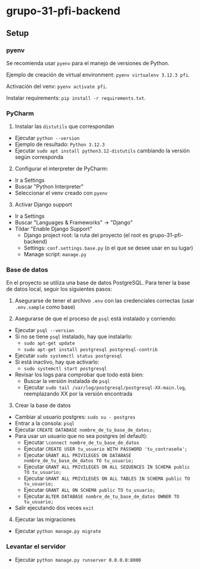 # grupo-31-pfi-backend


## Setup

### pyenv

Se recomienda usar `pyenv` para el manejo de versiones de Python.

Ejemplo de creación de virtual environment: `pyenv virtualenv 3.12.3 pfi`.

Activación del venv: `pyenv activate pfi`.

Instalar requirements: `pip install -r requirements.txt`.

### PyCharm

1. Instalar las `distutils` que correspondan
* Ejecutar `python --version`
* Ejemplo de resultado: `Python 3.12.3`
* Ejecutar `sudo apt install python3.12-distutils` cambiando la versión según corresponda

2. Configurar el interpreter de PyCharm:
* Ir a Settings
* Buscar "Python Interpreter"
* Seleccionar el venv creado con `pyenv`

3. Activar Django support
* Ir a Settings
* Buscar "Languages & Frameworks" -> "Django"
* Tildar "Enable Django Support"
  * Django project root: la ruta del proyecto (el root es grupo-31-pfi-backend)
  * Settings: `conf.settings.base.py` (o el que se desee usar en su lugar)
  * Manage script: `manage.py`

### Base de datos

En el proyecto se utiliza una base de datos PostgreSQL. Para tener la base de datos local, seguir los siguientes pasos:

1. Asegurarse de tener el archivo `.env` con las credenciales correctas (usar `.env.sample` como base)

2. Asegurarse de que el proceso de `psql` está instalado y corriendo:
* Ejecutar `psql --version`
* Si no se tiene `psql` instalado, hay que instalarlo:
  * `sudo apt-get update`
  * `sudo apt-get install postgresql postgresql-contrib`
* Ejecutar `sudo systemctl status postgresql`
* Si está inactivo, hay que activarlo:
  * `sudo systemctl start postgresql`
* Revisar los logs para comprobar que todo está bien:
  * Buscar la versión instalada de `psql`
  * Ejecutar `sudo tail /var/log/postgresql/postgresql-XX-main.log`, reemplazando XX por la versión encontrada

3. Crear la base de datos
* Cambiar al usuario postgres: `sudo su - postgres`
* Entrar a la consola: `psql`
* Ejecutar `CREATE DATABASE nombre_de_tu_base_de_datos;`
* Para usar un usuario que no sea postgres (el default):
  * Ejecutar `\connect nombre_de_tu_base_de_datos` 
  * Ejecutar `CREATE USER tu_usuario WITH PASSWORD 'tu_contraseña';`
  * Ejecutar `GRANT ALL PRIVILEGES ON DATABASE nombre_de_tu_base_de_datos TO tu_usuario;`
  * Ejecutar `GRANT ALL PRIVILEGES ON ALL SEQUENCES IN SCHEMA public TO tu_usuario;`
  * Ejecutar `GRANT ALL PRIVILEGES ON ALL TABLES IN SCHEMA public TO tu_usuario;`
  * Ejecutar `GRANT ALL ON SCHEMA public TO tu_usuario;`
  * Ejecutar `ALTER DATABASE nombre_de_tu_base_de_datos OWNER TO tu_usuario;`
* Salir ejecutando dos veces `exit`

4. Ejecutar las migraciones
* Ejecutar `python manage.py migrate`

### Levantar el servidor
* Ejecutar `python manage.py runserver 0.0.0.0:8000`
